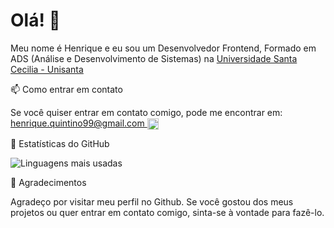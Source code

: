 # Olá! 👋

Meu nome é Henrique e eu sou um Desenvolvedor Frontend, Formado em ADS (Análise e Desenvolvimento de Sistemas) na <a href="https://www.unisanta.br">Universidade Santa Cecilia - Unisanta</a>

📫 Como entrar em contato

<p>Se você quiser entrar em contato comigo, pode me encontrar em: <a href="mailto:henrique.quintino99@gmail.com" <b>henrique.quintino99@gmail.com</b>  <img align="center" src="https://img.icons8.com/color/48/000000/gmail-new.png" width="18" height="18"/></a></p>

👀 Estatísticas do GitHub

<p align="left">
  <img src="https://github-readme-stats.vercel.app/api/top-langs/?username=riqueamais&langs_count=6&layout=compact&theme=radical" alt="Linguagens mais usadas" />
</p>

🎉 Agradecimentos

Agradeço por visitar meu perfil no Github. Se você gostou dos meus projetos ou quer entrar em contato comigo, sinta-se à vontade para fazê-lo.
